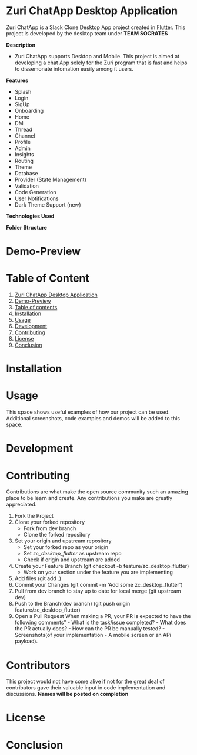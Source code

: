 # Zuri ChatApp Desktop Application
Zuri ChatApp is a Slack Clone Desktop App project created in [Flutter](https://flutter.dev/). This project is developed by the desktop team under **TEAM SOCRATES** 

**Description**
- Zuri ChatApp supports Desktop and Mobile. This project is aimed at developing a chat App solely for the Zuri program that is fast and helps to dissemonate infomation easily among it users.
    
**Features**
- Splash
- Login
- SigUp
- Onboarding
- Home
- DM
- Thread
- Channel
- Profile
- Admin
- Insights
- Routing
- Theme
- Database
- Provider (State Management)
- Validation
- Code Generation
- User Notifications
- Dark Theme Support (new)

**Technologies Used**

**Folder Structure**

    

# Demo-Preview

# Table of Content

1. [Zuri ChatApp Desktop Application](#project-title)
2. [Demo-Preview](#demo-preview)
3. [Table of contents](#table-of-contents)
4. [Installation](#installation)
5. [Usage](#usage)
6. [Development](#development)
7. [Contributing](#contributing)
8. [License](#license)
9. [Conclusion](#conclusion)
    


# Installation

# Usage
This space shows useful examples of how our project can be used. Additional screenshots, code examples and demos will be added to this space. 

# Development

# Contributing
Contributions are what make the open source community such an amazing place to be learn and create. Any contributions you make are greatly appreciated.

1. Fork the Project
2. Clone your forked repository
     - Fork from dev branch
     - Clone the forked repository
3. Set your origin and upstream repository
     - Set your forked repo as your origin
     - Set *zc_desktop_flutter* as upstream repo
     - Check if origin and upstream are added
4. Create your Feature Branch (git checkout -b feature/zc_desktop_flutter)
     - Work on your section under the feature you are implementing 
5. Add files (git add .)
7. Commit your Changes (git commit -m 'Add some zc_desktop_flutter')
8. Pull from dev branch to stay up to date for local merge (git upstream dev)
9. Push to the Branch(dev branch) (git push origin feature/zc_desktop_flutter)
10. Open a Pull Request
     When making a PR, your PR is expected to have the following comments"
          - What is the task/issue completed?
          - What does the PR actually does?
          - How can the PR be manually tested?
          - Screenshots(of your implementation - A mobile screen or an APi payload).



# Contributors
This project would not have come alive if not for the great deal of contributors gave their valuable input in code implementation and discussions.
**Names will be posted on completion**

# License


# Conclusion